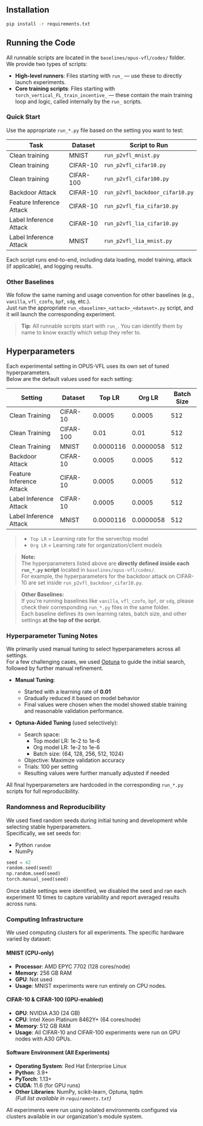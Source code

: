## Installation

```bash
pip install -r requirements.txt
```

## Running the Code

All runnable scripts are located in the `baselines/opus-vfl/codes/` folder.  
We provide two types of scripts:

- **High-level runners**: Files starting with `run_` — use these to directly launch experiments.
- **Core training scripts**: Files starting with `torch_vertical_FL_train_incentive_` — these contain the main training loop and logic, called internally by the `run_` scripts.

### Quick Start

Use the appropriate `run_*.py` file based on the setting you want to test:

| Task                      | Dataset   | Script to Run                               |
|---------------------------|-----------|----------------------------------------------|
| Clean training            | MNIST     | `run_p2vfl_mnist.py`                         |
| Clean training            | CIFAR-10  | `run_p2vfl_cifar10.py`                       |
| Clean training            | CIFAR-100 | `run_p2vfl_cifar100.py`                      |
| Backdoor Attack           | CIFAR-10  | `run_p2vfl_backdoor_cifar10.py`             |
| Feature Inference Attack  | CIFAR-10  | `run_p2vfl_fia_cifar10.py`                  |
| Label Inference Attack    | CIFAR-10  | `run_p2vfl_lia_cifar10.py`                  |
| Label Inference Attack    | MNIST     | `run_p2vfl_lia_mnist.py`                    |

Each script runs end-to-end, including data loading, model training, attack (if applicable), and logging results.

### Other Baselines

We follow the same naming and usage convention for other baselines (e.g., `vanilla`, `vfl_czofo`, `bpf`, `sdg`, etc.).  
Just run the appropriate `run_<baseline>_<attack>_<dataset>.py` script, and it will launch the corresponding experiment.

> **Tip**: All runnable scripts start with `run_`. You can identify them by name to know exactly which setup they refer to.

## Hyperparameters

Each experimental setting in OPUS-VFL uses its own set of tuned hyperparameters.  
Below are the default values used for each setting:

| Setting                        | Dataset   | Top LR       | Org LR       | Batch Size |
|-------------------------------|-----------|--------------|--------------|------------|
| Clean Training                | CIFAR-10  | 0.0005       | 0.0005       | 512        |
| Clean Training                | CIFAR-100 | 0.01         | 0.01         | 512        |
| Clean Training                | MNIST     | 0.0000116    | 0.0000058    | 512        |
| Backdoor Attack               | CIFAR-10  | 0.0005       | 0.0005       | 512        |
| Feature Inference Attack      | CIFAR-10  | 0.0005       | 0.0005       | 512        |
| Label Inference Attack        | CIFAR-10  | 0.0005       | 0.0005       | 512        |
| Label Inference Attack        | MNIST     | 0.0000116    | 0.0000058    | 512        |
 
> - `Top LR` = Learning rate for the server/top model  
> - `Org LR` = Learning rate for organization/client models

> **Note:**  
> The hyperparameters listed above are **directly defined inside each `run_*.py` script** located in `baselines/opus-vfl/codes/`.  
> For example, the hyperparameters for the backdoor attack on CIFAR-10 are set inside `run_p2vfl_backdoor_cifar10.py`.

> **Other Baselines:**  
> If you're running baselines like `vanilla`, `vfl_czofo`, `bpf`, or `sdg`, please check their corresponding `run_*.py` files in the same folder.  
> Each baseline defines its own learning rates, batch size, and other settings **at the top of the script**.

### Hyperparameter Tuning Notes

We primarily used manual tuning to select hyperparameters across all settings.  
For a few challenging cases, we used [Optuna](https://optuna.org) to guide the initial search, followed by further manual refinement.

- **Manual Tuning**:
  - Started with a learning rate of **0.01**
  - Gradually reduced it based on model behavior 
  - Final values were chosen when the model showed stable training and reasonable validation performance.

- **Optuna-Aided Tuning** (used selectively):
  - Search space:
    - Top model LR: 1e-2 to 1e-6
    - Org model LR: 1e-2 to 1e-6
    - Batch size: {64, 128, 256, 512, 1024}
  - Objective: Maximize validation accuracy
  - Trials: 100 per setting
  - Resulting values were further manually adjusted if needed

All final hyperparameters are hardcoded in the corresponding `run_*.py` scripts for full reproducibility.

### Randomness and Reproducibility

We used fixed random seeds during initial tuning and development while selecting stable hyperparameters.  
Specifically, we set seeds for:

- Python `random`
- NumPy

```python
seed = 42
random.seed(seed)
np.random.seed(seed)
torch.manual_seed(seed)
```
Once stable settings were identified, we disabled the seed and ran each experiment 10 times to capture variability and report averaged results across runs.

### Computing Infrastructure

We used computing clusters for all experiments. The specific hardware varied by dataset:

#### MNIST (CPU-only)
- **Processor**: AMD EPYC 7702 (128 cores/node)
- **Memory**: 256 GB RAM
- **GPU**: Not used
- **Usage**: MNIST experiments were run entirely on CPU nodes.

#### CIFAR-10 & CIFAR-100 (GPU-enabled)
- **GPU**: NVIDIA A30 (24 GB)
- **CPU**: Intel Xeon Platinum 8462Y+ (64 cores/node)
- **Memory**: 512 GB RAM
- **Usage**: All CIFAR-10 and CIFAR-100 experiments were run on GPU nodes with A30 GPUs.

#### Software Environment (All Experiments)
- **Operating System**: Red Hat Enterprise Linux
- **Python**: 3.9+
- **PyTorch**: 1.13+
- **CUDA**: 11.6 (for GPU runs)
- **Other Libraries**: NumPy, scikit-learn, Optuna, tqdm  
  *(Full list available in `requirements.txt`)*

All experiments were run using isolated environments configured via clusters available in our organization's module system.



